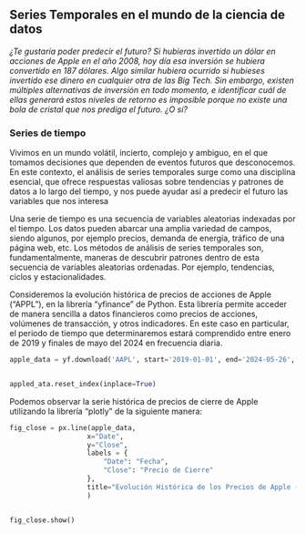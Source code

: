 ## Series Temporales en el mundo de la ciencia de datos
*¿Te gustaría poder predecir el futuro? Si hubieras invertido un dólar en acciones de Apple en el año 2008, hoy día esa inversión se hubiera convertido en 187 dólares. Algo similar hubiera ocurrido si hubieses invertido ese dinero en cualquier otra de las Big Tech. Sin embargo, existen múltiples alternativas de inversión en todo momento, e identificar cuál de ellas generará estos niveles de retorno es imposible porque no existe una bola de cristal que nos prediga el futuro. ¿O sí?*

### Series de tiempo
Vivimos en un mundo volátil, incierto, complejo y ambiguo, en el que tomamos decisiones que dependen de eventos futuros que desconocemos. En este contexto, el análisis de series temporales surge como una disciplina esencial, que ofrece respuestas valiosas sobre tendencias y patrones de datos a lo largo del tiempo, y nos puede ayudar así a predecir el futuro las variables que nos interesa

Una serie de tiempo es una secuencia de variables aleatorias indexadas por el tiempo. Los datos pueden abarcar una amplia variedad de campos, siendo algunos, por ejemplo precios, demanda de energía, tráfico de una página web, etc. Los métodos de análisis de series temporales son, fundamentalmente, maneras de descubrir patrones dentro de esta secuencia de variables aleatorias ordenadas. Por ejemplo, tendencias, ciclos y estacionalidades.

Consideremos la evolución histórica de precios de acciones de Apple (“APPL”), en la librería “yfinance” de Python. Esta librería permite acceder de manera sencilla a datos financieros como precios de acciones, volúmenes de transacción, y otros indicadores. En este caso en particular, el periodo de tiempo que determinaremos estará comprendido entre enero de 2019 y finales de mayo del 2024 en frecuencia diaria.

```python
apple_data = yf.download('AAPL', start='2019-01-01', end='2024-05-26', progress=False)


appled_ata.reset_index(inplace=True)
```
Podemos observar la serie histórica de precios de cierre de Apple utilizando la librería “plotly” de la siguiente manera:
```python
fig_close = px.line(apple_data,
                   x="Date",
                   y="Close",
                   labels = {
                       "Date": "Fecha",
                       "Close": "Precio de Cierre"
                   },
                   title="Evolución Histórica de los Precios de Apple - Últimos 5 Años"
                   )


fig_close.show()
```
